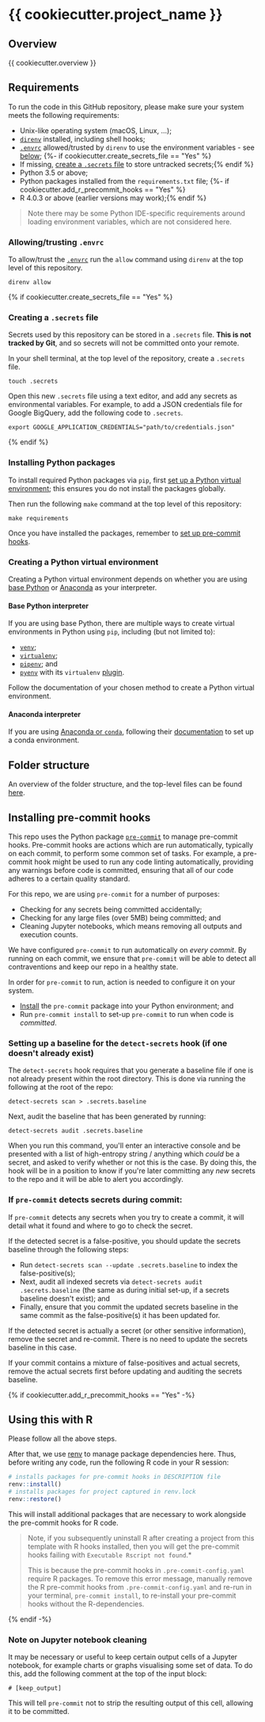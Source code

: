 # {{ cookiecutter.project_name }}

## Overview

{{ cookiecutter.overview }}

## Requirements

To run the code in this GitHub repository, please make sure your system meets the following requirements:

- Unix-like operating system (macOS, Linux, …);
- [`direnv`](https://direnv.net/) installed, including shell hooks;
- [`.envrc`](.envrc) allowed/trusted by `direnv` to use the environment variables - see
[below](#allowingtrusting-envrc);
{%- if cookiecutter.create_secrets_file == "Yes" %}
- If missing, [create a `.secrets` file](#creating-a-secrets-file) to store untracked secrets;{% endif %}
- Python 3.5 or above;
- Python packages installed from the `requirements.txt` file;
{%- if cookiecutter.add_r_precommit_hooks == "Yes" %}
- R 4.0.3 or above (earlier versions may work);{% endif %}

> Note there may be some Python IDE-specific requirements around loading environment variables, which are not considered
here.

### Allowing/trusting `.envrc`

To allow/trust the [`.envrc`](.envrc) run the `allow` command using `direnv` at the top level of this repository.

```shell script
direnv allow
```
{% if cookiecutter.create_secrets_file == "Yes" %}
### Creating a `.secrets` file

Secrets used by this repository can be stored in a `.secrets` file. **This is not tracked by Git**, and so secrets will
not be committed onto your remote.

In your shell terminal, at the top level of the repository, create a `.secrets` file.

```shell script
touch .secrets
```

Open this new `.secrets` file using a text editor, and add any secrets as environmental variables. For example, to add
a JSON credentials file for Google BigQuery, add the following code to `.secrets`.

```shell script
export GOOGLE_APPLICATION_CREDENTIALS="path/to/credentials.json"
```
{% endif %}
### Installing Python packages

To install required Python packages via `pip`, first [set up a Python virtual
environment](#creating-a-python-virtual-environment); this ensures you do not install the packages globally.

Then run the following `make` command at the top level of this repository:

```shell script
make requirements
```

Once you have installed the packages, remember to [set up pre-commit hooks](#installing-pre-commit-hooks).

### Creating a Python virtual environment

Creating a Python virtual environment depends on whether you are using [base Python](#base-python-interpreter) or
[Anaconda](#anaconda-interpreter) as your interpreter.

#### Base Python interpreter

If you are using base Python, there are multiple ways to create virtual environments in Python using `pip`, including
(but not limited to):

- [`venv`](https://docs.python.org/3/tutorial/venv.html);
- [`virtualenv`](https://virtualenv.pypa.io/en/stable/);
- [`pipenv`](https://github.com/pypa/pipenv); and
- [`pyenv`](https://github.com/pyenv/pyenv) with its `virtualenv` [plugin](https://github.com/pyenv/pyenv-virtualenv).

Follow the documentation of your chosen method to create a Python virtual environment.

#### Anaconda interpreter

If you are using [Anaconda or `conda`](https://www.anaconda.com/), following their
[documentation](https://docs.conda.io/projects/conda/en/latest/user-guide/tasks/manage-environments.html) to set up a
conda environment.

## Folder structure

An overview of the folder structure, and the top-level files can be found [here](docs/structure/README.md).

## Installing pre-commit hooks

This repo uses the Python package [`pre-commit`](https://pre-commit.com) to manage pre-commit hooks. Pre-commit hooks
are actions which are run automatically, typically on each commit, to perform some common set of tasks. For example, a
pre-commit hook might be used to run any code linting automatically, providing any warnings before code is committed,
ensuring that all of our code adheres to a certain quality standard.

For this repo, we are using `pre-commit` for a number of purposes:
- Checking for any secrets being committed accidentally;
- Checking for any large files (over 5MB) being committed; and
- Cleaning Jupyter notebooks, which means removing all outputs and execution counts.

We have configured `pre-commit` to run automatically on _every commit_. By running on each commit, we ensure
that `pre-commit` will be able to detect all contraventions and keep our repo in a healthy state.

In order for `pre-commit` to run, action is needed to configure it on your system.

- [Install](#installing-python-packages) the `pre-commit` package into your Python environment; and
- Run `pre-commit install` to set-up `pre-commit` to run when code is _committed_.

### Setting up a baseline for the `detect-secrets` hook (if one doesn't already exist)

The `detect-secrets` hook requires that you generate a baseline file if one is not already present within the root
directory. This is done via running the following at the root of the repo:

```shell script
detect-secrets scan > .secrets.baseline
```

Next, audit the baseline that has been generated by running:

```shell script
detect-secrets audit .secrets.baseline
```

When you run this command, you'll enter an interactive console and be presented with a list of high-entropy string /
anything which _could_ be a secret, and asked to verify whether or not this is the case. By doing this, the hook will
be in a position to know if you're later committing any _new_ secrets to the repo and it will be able to alert you
accordingly.

### If `pre-commit` detects secrets during commit:

If `pre-commit` detects any secrets when you try to create a commit, it will detail what it found and where to go to
check the secret.

If the detected secret is a false-positive, you should update the secrets baseline through the following steps:

- Run `detect-secrets scan --update .secrets.baseline` to index the false-positive(s);
- Next, audit all indexed secrets via `detect-secrets audit .secrets.baseline` (the same as during initial set-up, if a
secrets baseline doesn't exist); and
- Finally, ensure that you commit the updated secrets baseline in the same commit as the false-positive(s) it has been
updated for.

If the detected secret is actually a secret (or other sensitive information), remove the secret and re-commit. There is
no need to update the secrets baseline in this case.

If your commit contains a mixture of false-positives and actual secrets, remove the actual secrets first before
updating and auditing the secrets baseline.

{% if cookiecutter.add_r_precommit_hooks == "Yes" -%}
## Using this with R

Please follow all the above steps.

After that, we use [renv](https://github.com/rstudio/renv) to manage package dependencies here. Thus, before writing any code, run the following R code in your R session:

```r
# installs packages for pre-commit hooks in DESCRIPTION file
renv::install()
# installs packages for project captured in renv.lock
renv::restore()
```

This will install additional packages that are necessary to work alongside the pre-commit hooks for R code.

> Note, if you subsequently uninstall R after creating a project from this template with R hooks installed, then you will get the pre-commit hooks failing with `Executable Rscript not found`.*
>
> This is because the pre-commit hooks in `.pre-commit-config.yaml` require R packages. To remove this error message, manually remove the R pre-commit hooks from `.pre-commit-config.yaml` and re-run in your terminal, `pre-commit install`, to re-install your pre-commit hooks without the R-dependencies.

{% endif -%}

### Note on Jupyter notebook cleaning

It may be necessary or useful to keep certain output cells of a Jupyter notebook, for example charts or graphs
visualising some set of data. To do this, add the following comment at the top of the input block:

```shell script
# [keep_output]
```

This will tell `pre-commit` not to strip the resulting output of this cell, allowing it to be committed.
